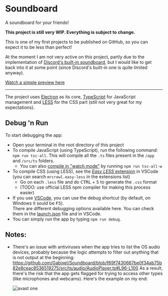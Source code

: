 # Soundboard
 A soundboard for your friends!

**This project is still very WIP. Everything is subject to change.**

This is one of my first projects to be published on GitHub, so you can expect it to be less than perfect!

At the moment I am not very active on this project, partly due to the implementation of [Discord's built-in soundboard](https://support.discord.com/hc/en-us/articles/12612888127767-Soundboard-FAQ), but I would like to get back into it at some point (since Discord's built-in one is quite limited anyway).

[Watch a simple preview here](https://www.youtube.com/watch?v=uimVPY7H3O8)

<hr/>

The project uses [Electron](https://www.electronjs.org/) as its core, [TypeScript](https://www.typescriptlang.org/) for JavaScript management and [LESS](https://lesscss.org/) for the CSS part (still not very great for my expectations).

## Debug 'n Run
To start debugging the app:
- Open your terminal in the root directory of this project
- To compile JavaScript (using TypeScript), run the following command: `npm run tsc-all`. This will compile all the `.ts` files present in the `/app` and `/src/ts` folders.
  - You can also [compile in "watch mode"](https://www.typescriptlang.org/docs/handbook/configuring-watch.html) by running `npm run tsc-all-w`
- To compile CSS (using LESS), see the [*Easy LESS* extension](https://marketplace.visualstudio.com/items?itemName=mrcrowl.easy-less) in VSCode (you can search `mrcrowl.easy-less` in the extensions list)
  - Go on each `.less` file and do <kbd>CTRL</kbd> + <kbd>S</kbd> to generate the `.css` format
  - (TODO: use official LESS npm compiler for making this process easier)
- If you use [VSCode](https://code.visualstudio.com/), you can use the debug shortcut (by default, on Windows it sould be <kbd>F5</kbd>).<br />
  There are different debugging options available here. You can check them in the [launch.json](./.vscode/launch.json) file and in VSCode.
- You can simply run the app by typing `npm run debug`.

<!-- TODO: add explanation for forced TS compilation (i.e. "--force") -->

## Notes:
- There's an issue with antiviruses when the app tries to list the OS audio devices, probably because the logic attempts to filter out anything that is not output at the beginning:
  https://github.com/Gabixel/Soundboard/blob/f69f7430667be0f34ab75b82e8ceac8536519275/src/ts/audio/AudioPlayer.ts#L96-L100
  As a result, there's the risk that the app gets flagged for trying to access other types (like microphones and webcams). Here's the example on my end:
  
  ![avast one](https://user-images.githubusercontent.com/43073074/224540986-0cfaa501-bcf2-4a44-9505-21c21e71b398.png)
